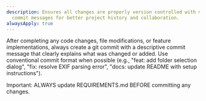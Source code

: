 ```yaml
---
description: Ensures all changes are properly version controlled with meaningful
  commit messages for better project history and collaboration.
alwaysApply: true
---
```



After completing any code changes, file modifications, or feature implementations, always create a git commit with a
descriptive commit message that clearly explains what was changed or added. Use conventional commit format when
possible (e.g., "feat: add folder selection dialog", "fix: resolve EXIF parsing error", "docs: update README with setup
instructions").

Important: ALWAYS update REQUIREMENTS.md BEFORE committing any changes.
